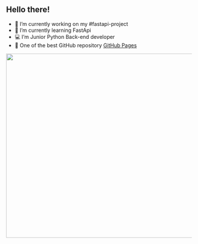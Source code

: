## Hello there!


- 🔭 I’m currently working on my #fastapi-project
- 🌱 I’m currently learning FastApi
- 💻 I’m Junior Python Back-end developer
- 🚀 One of the best GitHub repository [GitHub Pages](https://github.com/cheatsnake/backend-cheats)
   

<div align="center">
  <img src="https://media1.tenor.com/m/svPFxI2M0vwAAAAd/gear-5-gear-5-luffy.gif" width="600" height="500"/>
</div>
